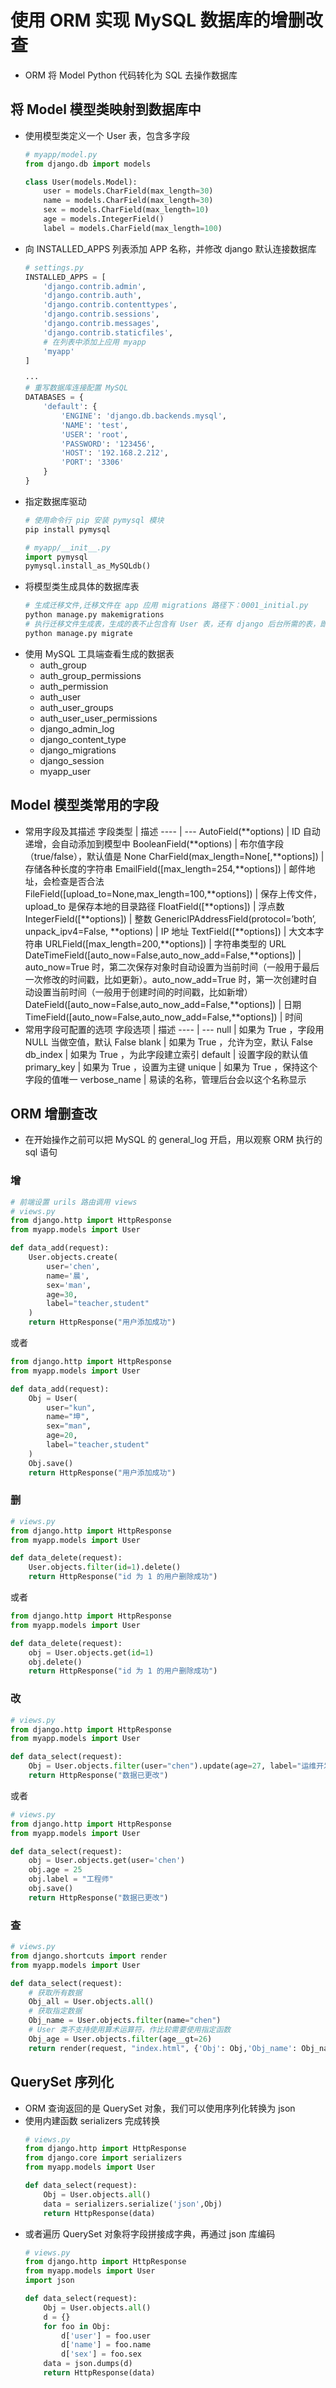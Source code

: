 # 使用 ORM 实现 MySQL 数据库的增删改查
- ORM 将 Model Python 代码转化为 SQL 去操作数据库
## 将 Model 模型类映射到数据库中
- 使用模型类定义一个 User 表，包含多字段
    ```python
    # myapp/model.py
    from django.db import models

    class User(models.Model):
        user = models.CharField(max_length=30)
        name = models.CharField(max_length=30)
        sex = models.CharField(max_length=10)
        age = models.IntegerField()
        label = models.CharField(max_length=100)
    ```
- 向 INSTALLED_APPS 列表添加 APP 名称，并修改 django 默认连接数据库
    ```python
    # settings.py
    INSTALLED_APPS = [
        'django.contrib.admin',
        'django.contrib.auth',
        'django.contrib.contenttypes',
        'django.contrib.sessions',
        'django.contrib.messages',
        'django.contrib.staticfiles',
        # 在列表中添加上应用 myapp
        'myapp'
    ]

    ···
    # 重写数据库连接配置 MySQL
    DATABASES = {
        'default': {
            'ENGINE': 'django.db.backends.mysql',
            'NAME': 'test',
            'USER': 'root',
            'PASSWORD': '123456',
            'HOST': '192.168.2.212',
            'PORT': '3306'
        }
    }
    ```
- 指定数据库驱动
    ```bash
    # 使用命令行 pip 安装 pymysql 模块
    pip install pymysql
    ```
    ```python
    # myapp/__init__.py
    import pymysql
    pymysql.install_as_MySQLdb()
    ```
- 将模型类生成具体的数据库表
    ```python
    # 生成迁移文件,迁移文件在 app 应用 migrations 路径下：0001_initial.py
    python manage.py makemigrations
    # 执行迁移文件生成表，生成的表不止包含有 User 表，还有 django 后台所需的表，即 INSTALLED_APPS 列表下所有的应用都会生成表
    python manage.py migrate
    ```
- 使用 MySQL 工具端查看生成的数据表
    - auth_group
    - auth_group_permissions
    - auth_permission
    - auth_user
    - auth_user_groups
    - auth_user_user_permissions
    - django_admin_log
    - django_content_type
    - django_migrations
    - django_session
    - myapp_user

## Model 模型类常用的字段
- 常用字段及其描述
    字段类型 | 描述
    ---- | ---
    AutoField(**options) | ID 自动递增，会自动添加到模型中
    BooleanField(**options) | 布尔值字段（true/false），默认值是 None
    CharField(max_length=None[,**options]) | 存储各种长度的字符串
    EmailField([max_length=254,**options]) | 邮件地址，会检查是否合法
    FileField([upload_to=None,max_length=100,**options]) | 保存上传文件， upload_to 是保存本地的目录路径
    FloatField([**options]) | 浮点数
    IntegerField([**options]) | 整数
    GenericIPAddressField(protocol=’both’, unpack_ipv4=False, **options) |  IP 地址
    TextField([**options]) | 大文本字符串
    URLField([max_length=200,**options]) | 字符串类型的 URL
    DateTimeField([auto_now=False,auto_now_add=False,**options]) | auto_now=True 时，第二次保存对象时自动设置为当前时间（一般用于最后一次修改的时间戳，比如更新）。auto_now_add=True 时，第一次创建时自动设置当前时间（一般用于创建时间的时间戳，比如新增）
    DateField([auto_now=False,auto_now_add=False,**options]) | 日期
    TimeField([auto_now=False,auto_now_add=False,**options]) | 时间
- 常用字段可配置的选项
    字段选项 | 描述
    ---- | ---
    null | 如果为 True ，字段用 NULL 当做空值，默认 False
    blank | 如果为 True ，允许为空，默认 False
    db_index | 如果为 True ，为此字段建立索引
    default | 设置字段的默认值
    primary_key | 如果为 True ，设置为主键
    unique | 如果为 True ，保持这个字段的值唯一
    verbose_name | 易读的名称，管理后台会以这个名称显示

## ORM 增删查改
- 在开始操作之前可以把 MySQL 的 general_log 开启，用以观察 ORM 执行的 sql 语句
### 增
```python
# 前端设置 urils 路由调用 views
# views.py
from django.http import HttpResponse
from myapp.models import User

def data_add(request):
    User.objects.create(
        user='chen',
        name='晨',
        sex='man',
        age=30,
        label="teacher,student"
    )
    return HttpResponse("用户添加成功")
```
或者
```python
from django.http import HttpResponse
from myapp.models import User

def data_add(request):
    Obj = User(
        user="kun",
        name="坤",
        sex="man",
        age=20,
        label="teacher,student"
    )
    Obj.save()
    return HttpResponse("用户添加成功")
```
### 删
```python
# views.py
from django.http import HttpResponse
from myapp.models import User

def data_delete(request):
    User.objects.filter(id=1).delete()
    return HttpResponse("id 为 1 的用户删除成功")
```
或者
```python
from django.http import HttpResponse
from myapp.models import User

def data_delete(request):
    obj = User.objects.get(id=1)
    obj.delete()
    return HttpResponse("id 为 1 的用户删除成功")
```
### 改
```python
# views.py
from django.http import HttpResponse
from myapp.models import User

def data_select(request):
    Obj = User.objects.filter(user="chen").update(age=27, label="运维开发")
    return HttpResponse("数据已更改")
```
或者
```python
# views.py
from django.http import HttpResponse
from myapp.models import User

def data_select(request):
    obj = User.objects.get(user='chen')
    obj.age = 25
    obj.label = "工程师"
    obj.save()
    return HttpResponse("数据已更改")
```
### 查
```python
# views.py
from django.shortcuts import render
from myapp.models import User

def data_select(request):
    # 获取所有数据
    Obj_all = User.objects.all()
    # 获取指定数据
    Obj_name = User.objects.filter(name="chen")
    # User 类不支持使用算术运算符，作比较需要使用指定函数
    Obj_age = User.objects.filter(age__gt=26)
    return render(request, "index.html", {'Obj': Obj,'Obj_name': Obj_name,'Obj_age': Obj_age})
```

## QuerySet 序列化
- ORM 查询返回的是 QuerySet 对象，我们可以使用序列化转换为 json
- 使用内建函数 serializers 完成转换
    ```python
    # views.py
    from django.http import HttpResponse
    from django.core import serializers
    from myapp.models import User

    def data_select(request):
        Obj = User.objects.all()
        data = serializers.serialize('json',Obj)
        return HttpResponse(data)
    ```
- 或者遍历 QuerySet 对象将字段拼接成字典，再通过 json 库编码
    ```python
    # views.py
    from django.http import HttpResponse
    from myapp.models import User
    import json

    def data_select(request):
        Obj = User.objects.all()
        d = {}
        for foo in Obj:
            d['user'] = foo.user
            d['name'] = foo.name
            d['sex'] = foo.sex
        data = json.dumps(d)
        return HttpResponse(data)
    ```